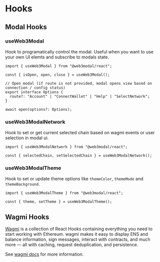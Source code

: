 # Hooks

## Modal Hooks

### useWeb3Modal

Hook to programatically control the modal. Useful when you want to use your own UI elemts and subscribe to modals state.

```tsx
import { useWeb3Modal } from "@web3modal/react";

const { isOpen, open, close } = useWeb3Modal();

// Open modal (if route is not provided, modal opens view based on connection / config status)
export interface Options {
  route?: "Account" | "ConnectWallet" | "Help" | "SelectNetwork";
}

await open(options?: Options);
```

### useWeb3ModalNetwork

Hook to set or get current selected chain based on wagmi events or user selection in modal ui.

```tsx
import { useWeb3ModalNetwork } from "@web3modal/react";

const { selectedChain, setSelectedChain } = useWeb3ModalNetwork();
```

### useWeb3ModalTheme

Hook to set or update theme options like `themeColor`, `themeMode` and `themeBackground`.

```tsx
import { useWeb3ModalTheme } from "@web3modal/react";

const { theme, setTheme } = useWeb3ModalTheme();
```

## Wagmi Hooks

[Wagmi](https://wagmi.sh/react/getting-started) is a collection of React Hooks containing everything you need to start working with Ethereum. wagmi makes it easy to display ENS and balance information, sign messages, interact with contracts, and much more — all with caching, request deduplication, and persistence.

See [wagmi docs](https://wagmi.sh/react/getting-started) for more information.
